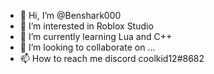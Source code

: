 - 👋 Hi, I’m @Benshark000
- 👀 I’m interested in Roblox Studio
- 🌱 I’m currently learning Lua and  C++
- 💞️ I’m looking to collaborate on ...
- 📫 How to reach me discord coolkid12#8682

<!---
Benshark000/Benshark000 is a ✨ special ✨ repository because its `README.md` (this file) appears on your GitHub profile.
You can click the Preview link to take a look at your changes.
--->
